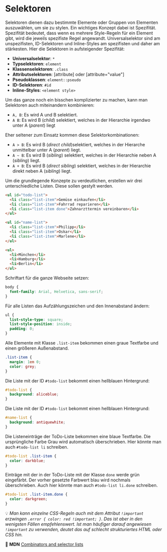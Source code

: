 # Selektoren

Selektoren dienen dazu bestimmte Elemente oder Gruppen von Elementen auszuwählen, um sie zu stylen. Ein wichtiges Konzept dabei ist Spezifität. Spezifität bedeutet, dass wenn es mehrere Style-Regeln für ein Element gibt, wird die jeweils spezifiste Regel angewandt. Universalselektor sind am unspezifisten, ID-Selektoren und Inline-Styles am spezifisten und daher am stärkesten. Hier die Selektoren in aufsteigender Spezifität:

- **Universalselektor**: `*`
- **Typselektoren**: `element`
- **Klassenselektoren**: `.class`
- **Attributselektoren**: [attribute] oder [attribute="value"]
- **Pseudoklassen**: `element::pseudo`
- **ID-Selektoren**: `#id`
- **Inline-Styles**: `<element style>`

Um das ganze noch ein bisschen komplizierter zu machen, kann man Selektoren auch miteinandern kombinieren:

- `A, B`: Es wird A und B selektiert.
- `A B`: Es wird B (_child_) selektiert, welches in der Hierarchie irgendwo unter A (_parent_) liegt

Eher seltener zum Einsatz kommen diese Selektorkombinationen:

- `A > B`: Es wird B (_direct child_)selektiert, welches in der Hierarche unmittelbar unter A (_parent_) liegt.
- `A ~ B`: Es wird B (_sibling_) selektiert, welches in der Hierarchie neben A (_sibling_) liegt.
- `A + B`: Es wird B (_direct sibling_) selektiert, welches in der Hierarchie direkt neben A (_sibling_) liegt.

Um die grundlegende Konzepte zu verdeutlichen, erstellen wir drei unterschiedliche Listen. Diese sollen gestylt werden.

```html
<ul id="todo-list">
  <li class="list-item">Gemüse einkaufen</li>
  <li class="list-item">Fahrrad reparieren</li>
  <li class="list-item done">Zahnarzttermin vereinbaren</li>
</ul>

<ul id="name-list">
  <li class="list-item">Philipp</li>
  <li class="list-item">Oskar</li>
  <li class="list-item">Marlene</li>
</ul>

<ul>
  <li>München</li>
  <li>Hamburg</li>
  <li>Berlin</li>
</ul>
```

Schriftart für die ganze Webseite setzen:

```css
body {
  font-family: Arial, Helvetica, sans-serif;
}
```

Für alle Listen das Aufzählungszeichen und den Innenabstand ändern:

```css
ul {
  list-style-type: square;
  list-style-position: inside;
  padding: 0;
}
```

Alle Elemente mit Klasse `.list-item` bekommen einen graue Textfarbe und einen größeren Außenabstand.

```css
.list-item {
  margin: 1em 0;
  color: grey;
}
```

Die Liste mit der ID `#todo-list` bekommt einen hellblauen Hintergrund:

```css
#todo-list {
  background: aliceblue;
}
```

Die Liste mit der ID `#todo-list` bekommt einen hellblauen Hintergrund:

```css
#name-list {
  background: antiquewhite;
}
```

Die Listeneinträge der ToDo-Liste bekommen eine blaue Textfarbe. Die ursprüngliche Farbe Grau wird automatisch überschrieben. Hier könnte man auch `#todo-list li` schreiben.

```css
#todo-list .list-item {
  color: darkblue;
}
```

Einträge mit der in der ToDo-Liste mit der Klasse `done` werde grün eingefärbt. Der vorher gesetzte Farbwert blau wird nochmals überschrieben. Auch hier könnte man auch `#todo-list li.done` schreiben.

```css
#todo-list .list-item.done {
  color: darkgreen;
}
```

💡 _Man kann einzelne CSS-Regeln auch mit dem Attribut `!important` erzwingen `.error { color: red !important; }`. Das ist aber in den wenigsten Fällen empfehlenswert. Ist man häufiger darauf angewiesen `!important` zu verwenden, deutet das auf schlecht strukturiertes HTML oder CSS hin._

📖 **MDN** [Combinators and selector lists](https://developer.mozilla.org/en-US/docs/Learn/CSS/Introduction_to_CSS/Combinators_and_multiple_selectors)
